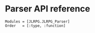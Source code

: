 # Parser API reference

```@autodocs
Modules = [JLRPG.JLRPG_Parser]
Order   = [:type, :function]
```

